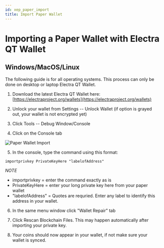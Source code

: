 ```yaml
---
id: xep_paper_import
title: Import Paper Wallet
---
```


# Importing a Paper Wallet with Electra QT Wallet

## Windows/MacOS/Linux
The following guide is for all operating systems. This process can only be done on desktop or laptop Electra QT Wallet.

1. Download the latest Electra QT Wallet here: [https://electraproject.org/wallets](https://electraproject.org/wallets)

2. Unlock your wallet from Settings -- Unlock Wallet (if option is grayed out, your wallet is not encrypted yet)

3. Click Tools -- Debug Window/Console

4. Click on the Console tab

![Paper Wallet Import](/img/paper_import.png)

5. In the console, type the command using this format:
```
importprivkey PrivateKeyHere "labelofAddress"
```
*NOTE*
   * importprivkey = enter the command exactly as is
   * PrivateKeyHere = enter your long private key here from your paper wallet
   * "labelofAddress" = Quotes are requried. Enter any label to identify this address in your wallet.

6. In the same menu window click "Wallet Repair" tab

7. Click Rescan Blockchain Files. This may happen automatically after importing your private key.

8. Your coins should now appear in your wallet, if not make sure your wallet is synced.

